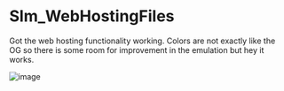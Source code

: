 # Slm_WebHostingFiles
Got the web hosting functionality working. Colors are not exactly like the OG so there
is some room for improvement in the emulation but hey it works.

![image](https://github.com/QVLx-Labs/Slm_WebHostingFiles/assets/4257899/9fb8ccf1-b23f-46d0-bfa1-0e8dbbc3813f)
